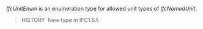 ﻿_IfcUnitEnum_ is an enumeration type for allowed unit types of _IfcNamedUnit_.

> HISTORY&nbsp; New type in IFC1.5.1.
